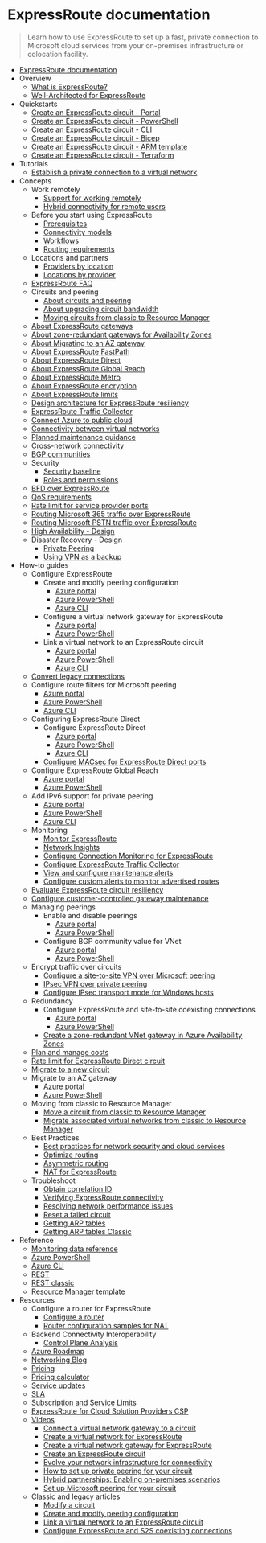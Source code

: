 # ExpressRoute documentation
> Learn how to use ExpressRoute to set up a fast, private connection to Microsoft cloud services from your on-premises infrastructure or colocation facility.
  - [ExpressRoute documentation](https://learn.microsoft.com/en-us/azure/expressroute/)
  - Overview
    - [What is ExpressRoute?](https://learn.microsoft.com/en-us/azure/expressroute/expressroute-introduction)
    - [Well-Architected for ExpressRoute](https://learn.microsoft.com/azure/well-architected/service-guides/azure-expressroute)
  - Quickstarts
    - [Create an ExpressRoute circuit - Portal](https://learn.microsoft.com/en-us/azure/expressroute/expressroute-howto-circuit-portal-resource-manager)
    - [Create an ExpressRoute circuit - PowerShell](https://learn.microsoft.com/en-us/azure/expressroute/expressroute-howto-circuit-arm)
    - [Create an ExpressRoute circuit - CLI](https://learn.microsoft.com/en-us/azure/expressroute/howto-circuit-cli)
    - [Create an ExpressRoute circuit - Bicep](https://learn.microsoft.com/en-us/azure/expressroute/quickstart-create-expressroute-vnet-bicep)
    - [Create an ExpressRoute circuit - ARM template](https://learn.microsoft.com/en-us/azure/expressroute/quickstart-create-expressroute-vnet-template)
    - [Create an ExpressRoute circuit - Terraform](https://learn.microsoft.com/en-us/azure/expressroute/quickstart-create-expressroute-vnet-terraform)
  - Tutorials
    - [Establish a private connection to a virtual network](https://learn.microsoft.com/en-us/azure/expressroute/configure-expressroute-private-peering)
  - Concepts
    - Work remotely
      - [Support for working remotely](https://learn.microsoft.com/en-us/azure/networking/working-remotely-support?toc=/azure/expressroute/toc.json)
      - [Hybrid connectivity for remote users](https://learn.microsoft.com/en-us/azure/expressroute/work-remotely-support)
    - Before you start using ExpressRoute
      - [Prerequisites](https://learn.microsoft.com/en-us/azure/expressroute/expressroute-prerequisites)
      - [Connectivity models](https://learn.microsoft.com/en-us/azure/expressroute/expressroute-connectivity-models)
      - [Workflows](https://learn.microsoft.com/en-us/azure/expressroute/expressroute-workflows)
      - [Routing requirements](https://learn.microsoft.com/en-us/azure/expressroute/expressroute-routing)
    - Locations and partners
      - [Providers by location](https://learn.microsoft.com/en-us/azure/expressroute/expressroute-locations-providers)
      - [Locations by provider](https://learn.microsoft.com/en-us/azure/expressroute/expressroute-locations)
    - [ExpressRoute FAQ](https://learn.microsoft.com/en-us/azure/expressroute/expressroute-faqs)
    - Circuits and peering
      - [About circuits and peering](https://learn.microsoft.com/en-us/azure/expressroute/expressroute-circuit-peerings)
      - [About upgrading circuit bandwidth](https://learn.microsoft.com/en-us/azure/expressroute/about-upgrade-circuit-bandwidth)
      - [Moving circuits from classic to Resource Manager](https://learn.microsoft.com/en-us/azure/expressroute/expressroute-move)
    - [About ExpressRoute gateways](https://learn.microsoft.com/en-us/azure/expressroute/expressroute-about-virtual-network-gateways)
    - [About zone-redundant gateways for Availability Zones](https://learn.microsoft.com/en-us/azure/vpn-gateway/about-zone-redundant-vnet-gateways?toc=/azure/expressroute/toc.json)
    - [About Migrating to an AZ gateway](https://learn.microsoft.com/en-us/azure/expressroute/gateway-migration)
    - [About ExpressRoute FastPath](https://learn.microsoft.com/en-us/azure/expressroute/about-fastpath)
    - [About ExpressRoute Direct](https://learn.microsoft.com/en-us/azure/expressroute/expressroute-erdirect-about)
    - [About ExpressRoute Global Reach](https://learn.microsoft.com/en-us/azure/expressroute/expressroute-global-reach)
    - [About ExpressRoute Metro](https://learn.microsoft.com/en-us/azure/expressroute/metro)
    - [About ExpressRoute encryption](https://learn.microsoft.com/en-us/azure/expressroute/expressroute-about-encryption)
    - [About ExpressRoute limits](https://learn.microsoft.com/en-us/azure/azure-resource-manager/management/azure-subscription-service-limits?toc=/azure/expressroute/toc.json)
    - [Design architecture for ExpressRoute resiliency](https://learn.microsoft.com/en-us/azure/expressroute/design-architecture-for-resiliency)
    - [ExpressRoute Traffic Collector](https://learn.microsoft.com/en-us/azure/expressroute/traffic-collector)
    - [Connect Azure to public cloud](https://learn.microsoft.com/en-us/azure/expressroute/expressroute-connect-azure-to-public-cloud)
    - [Connectivity between virtual networks](https://learn.microsoft.com/en-us/azure/expressroute/virtual-network-connectivity-guidance)
    - [Planned maintenance guidance](https://learn.microsoft.com/en-us/azure/expressroute/planned-maintenance)
    - [Cross-network connectivity](https://learn.microsoft.com/en-us/azure/expressroute/cross-network-connectivity)
    - [BGP communities](https://learn.microsoft.com/en-us/azure/expressroute/bgp-communities)
    - Security
      - [Security baseline](https://learn.microsoft.com/security/benchmark/azure/baselines/expressroute-security-baseline?toc=/azure/expressroute/TOC.json)
      - [Roles and permissions](https://learn.microsoft.com/en-us/azure/expressroute/roles-permissions)
    - [BFD over ExpressRoute](https://learn.microsoft.com/en-us/azure/expressroute/expressroute-bfd)
    - [QoS requirements](https://learn.microsoft.com/en-us/azure/expressroute/expressroute-qos)
    - [Rate limit for service provider ports](https://learn.microsoft.com/en-us/azure/expressroute/provider-rate-limit)
    - [Routing Microsoft 365 traffic over ExpressRoute](https://learn.microsoft.com/microsoft-365/enterprise/azure-expressroute?toc=/azure/expressroute/TOC.json)
    - [Routing Microsoft PSTN traffic over ExpressRoute](https://learn.microsoft.com/en-us/azure/expressroute/using-expressroute-for-microsoft-pstn)
    - [High Availability - Design](https://learn.microsoft.com/en-us/azure/expressroute/designing-for-high-availability-with-expressroute)
    - Disaster Recovery - Design
      - [Private Peering](https://learn.microsoft.com/en-us/azure/expressroute/designing-for-disaster-recovery-with-expressroute-privatepeering)
      - [Using VPN as a backup](https://learn.microsoft.com/en-us/azure/expressroute/use-s2s-vpn-as-backup-for-expressroute-privatepeering)
  - How-to guides
    - Configure ExpressRoute
      - Create and modify peering configuration
        - [Azure portal](https://learn.microsoft.com/en-us/azure/expressroute/expressroute-howto-routing-portal-resource-manager)
        - [Azure PowerShell](https://learn.microsoft.com/en-us/azure/expressroute/expressroute-howto-routing-arm)
        - [Azure CLI](https://learn.microsoft.com/en-us/azure/expressroute/howto-routing-cli)
      - Configure a virtual network gateway for ExpressRoute
        - [Azure portal](https://learn.microsoft.com/en-us/azure/expressroute/expressroute-howto-add-gateway-portal-resource-manager)
        - [Azure PowerShell](https://learn.microsoft.com/en-us/azure/expressroute/expressroute-howto-add-gateway-resource-manager)
      - Link a virtual network to an ExpressRoute circuit
        - [Azure portal](https://learn.microsoft.com/en-us/azure/expressroute/expressroute-howto-linkvnet-portal-resource-manager)
        - [Azure PowerShell](https://learn.microsoft.com/en-us/azure/expressroute/expressroute-howto-linkvnet-arm)
        - [Azure CLI](https://learn.microsoft.com/en-us/azure/expressroute/expressroute-howto-linkvnet-cli)
    - [Convert legacy connections](https://learn.microsoft.com/en-us/azure/expressroute/howto-recreate-connections)
    - Configure route filters for Microsoft peering
      - [Azure portal](https://learn.microsoft.com/en-us/azure/expressroute/how-to-routefilter-portal)
      - [Azure PowerShell](https://learn.microsoft.com/en-us/azure/expressroute/how-to-routefilter-powershell)
      - [Azure CLI](https://learn.microsoft.com/en-us/azure/expressroute/how-to-routefilter-cli)
    - Configuring ExpressRoute Direct
      - Configure ExpressRoute Direct
        - [Azure portal](https://learn.microsoft.com/en-us/azure/expressroute/how-to-expressroute-direct-portal)
        - [Azure PowerShell](https://learn.microsoft.com/en-us/azure/expressroute/expressroute-howto-erdirect)
        - [Azure CLI](https://learn.microsoft.com/en-us/azure/expressroute/expressroute-howto-expressroute-direct-cli)
      - [Configure MACsec for ExpressRoute Direct ports](https://learn.microsoft.com/en-us/azure/expressroute/expressroute-howto-macsec)
    - Configure ExpressRoute Global Reach
      - [Azure portal](https://learn.microsoft.com/en-us/azure/expressroute/expressroute-howto-set-global-reach-portal)
      - [Azure PowerShell](https://learn.microsoft.com/en-us/azure/expressroute/expressroute-howto-set-global-reach)
    - Add IPv6 support for private peering
      - [Azure portal](https://learn.microsoft.com/en-us/azure/expressroute/expressroute-howto-add-ipv6-portal)
      - [Azure PowerShell](https://learn.microsoft.com/en-us/azure/expressroute/expressroute-howto-add-ipv6-powershell)
      - [Azure CLI](https://learn.microsoft.com/en-us/azure/expressroute/expressroute-howto-add-ipv6-cli)
    - Monitoring
      - [Monitor ExpressRoute](https://learn.microsoft.com/en-us/azure/expressroute/monitor-expressroute)
      - [Network Insights](https://learn.microsoft.com/en-us/azure/expressroute/expressroute-network-insights)
      - [Configure Connection Monitoring for ExpressRoute](https://learn.microsoft.com/en-us/azure/expressroute/how-to-configure-connection-monitor)
      - [Configure ExpressRoute Traffic Collector](https://learn.microsoft.com/en-us/azure/expressroute/how-to-configure-traffic-collector)
      - [View and configure maintenance alerts](https://learn.microsoft.com/en-us/azure/expressroute/maintenance-alerts)
      - [Configure custom alerts to monitor advertised routes](https://learn.microsoft.com/en-us/azure/expressroute/how-to-custom-route-alert)
    - [Evaluate ExpressRoute circuit resiliency](https://learn.microsoft.com/en-us/azure/expressroute/evaluate-circuit-resiliency)
    - [Configure customer-controlled gateway maintenance](https://learn.microsoft.com/en-us/azure/expressroute/customer-controlled-gateway-maintenance)
    - Managing peerings
      - Enable and disable peerings
        - [Azure portal](https://learn.microsoft.com/en-us/azure/expressroute/expressroute-howto-reset-peering-portal)
        - [Azure PowerShell](https://learn.microsoft.com/en-us/azure/expressroute/expressroute-howto-reset-peering)
      - Configure BGP community value for VNet
        - [Azure portal](https://learn.microsoft.com/en-us/azure/expressroute/how-to-configure-custom-bgp-communities-portal)
        - [Azure PowerShell](https://learn.microsoft.com/en-us/azure/expressroute/how-to-configure-custom-bgp-communities)
    - Encrypt traffic over circuits
      - [Configure a site-to-site VPN over Microsoft peering](https://learn.microsoft.com/en-us/azure/expressroute/site-to-site-vpn-over-microsoft-peering)
      - [IPsec VPN over private peering](https://learn.microsoft.com/en-us/azure/vpn-gateway/site-to-site-vpn-private-peering?toc=/azure/expressroute/toc.json)
      - [Configure IPsec transport mode for Windows hosts](https://learn.microsoft.com/en-us/azure/expressroute/expressroute-howto-ipsec-transport-private-windows)
    - Redundancy
      - Configure ExpressRoute and site-to-site coexisting connections
        - [Azure portal](https://learn.microsoft.com/en-us/azure/expressroute/how-to-configure-coexisting-gateway-portal)
        - [Azure PowerShell](https://learn.microsoft.com/en-us/azure/expressroute/expressroute-howto-coexist-resource-manager)
      - [Create a zone-redundant VNet gateway in Azure Availability Zones](https://learn.microsoft.com/en-us/azure/vpn-gateway/create-zone-redundant-vnet-gateway?toc=/azure/expressroute/toc.json)
    - [Plan and manage costs](https://learn.microsoft.com/en-us/azure/expressroute/plan-manage-cost)
    - [Rate limit for ExpressRoute Direct circuit](https://learn.microsoft.com/en-us/azure/expressroute/rate-limit)
    - [Migrate to a new circuit](https://learn.microsoft.com/en-us/azure/expressroute/circuit-migration)
    - Migrate to an AZ gateway
      - [Azure portal](https://learn.microsoft.com/en-us/azure/expressroute/expressroute-howto-gateway-migration-portal)
      - [Azure PowerShell](https://learn.microsoft.com/en-us/azure/expressroute/expressroute-howto-gateway-migration-powershell)
    - Moving from classic to Resource Manager
      - [Move a circuit from classic to Resource Manager](https://learn.microsoft.com/en-us/azure/expressroute/expressroute-howto-move-arm)
      - [Migrate associated virtual networks from classic to Resource Manager](https://learn.microsoft.com/en-us/azure/expressroute/expressroute-migration-classic-resource-manager)
    - Best Practices
      - [Best practices for network security and cloud services](https://learn.microsoft.com/azure/cloud-adoption-framework/reference/networking-vdc)
      - [Optimize routing](https://learn.microsoft.com/en-us/azure/expressroute/expressroute-optimize-routing)
      - [Asymmetric routing](https://learn.microsoft.com/en-us/azure/expressroute/expressroute-asymmetric-routing)
      - [NAT for ExpressRoute](https://learn.microsoft.com/en-us/azure/expressroute/expressroute-nat)
    - Troubleshoot
      - [Obtain correlation ID](https://learn.microsoft.com/en-us/azure/expressroute/get-correlation-id)
      - [Verifying ExpressRoute connectivity](https://learn.microsoft.com/en-us/azure/expressroute/expressroute-troubleshooting-expressroute-overview)
      - [Resolving network performance issues](https://learn.microsoft.com/en-us/azure/expressroute/expressroute-troubleshooting-network-performance)
      - [Reset a failed circuit](https://learn.microsoft.com/en-us/azure/expressroute/reset-circuit)
      - [Getting ARP tables](https://learn.microsoft.com/en-us/azure/expressroute/expressroute-troubleshooting-arp-resource-manager)
      - [Getting ARP tables Classic](https://learn.microsoft.com/en-us/azure/expressroute/expressroute-troubleshooting-arp-classic)
  - Reference
    - [Monitoring data reference](https://learn.microsoft.com/en-us/azure/expressroute/monitor-expressroute-reference)
    - [Azure PowerShell](https://learn.microsoft.com/powershell/module/az.network)
    - [Azure CLI](https://learn.microsoft.com/cli/azure/network/express-route)
    - [REST](https://learn.microsoft.com/rest/api/expressroute/)
    - [REST classic](https://learn.microsoft.com/previous-versions/azure/reference/dn606310(v=azure.100))
    - [Resource Manager template](https://learn.microsoft.com/azure/templates/microsoft.network/expressroutecircuits)
  - Resources
    - Configure a router for ExpressRoute
      - [Configure a router](https://learn.microsoft.com/en-us/azure/expressroute/expressroute-config-samples-routing)
      - [Router configuration samples for NAT](https://learn.microsoft.com/en-us/azure/expressroute/expressroute-config-samples-nat)
    - Backend Connectivity Interoperability
      - [Control Plane Analysis](https://learn.microsoft.com/en-us/azure/networking/connectivity-interoperability-control-plane?toc=/azure/expressroute/toc.json)
    - [Azure Roadmap](https://azure.microsoft.com/roadmap/?category=networking)
    - [Networking Blog](https://azure.microsoft.com/blog/topics/networking/)
    - [Pricing](https://azure.microsoft.com/pricing/details/expressroute/)
    - [Pricing calculator](https://azure.microsoft.com/pricing/calculator/)
    - [Service updates](https://azure.microsoft.com/updates/?product=expressroute)
    - [SLA](https://azure.microsoft.com/support/legal/sla/)
    - [Subscription and Service Limits](https://learn.microsoft.com/en-us/azure/azure-resource-manager/management/azure-subscription-service-limits?toc=/azure/expressroute/toc.json)
    - [ExpressRoute for Cloud Solution Providers CSP](https://learn.microsoft.com/en-us/azure/expressroute/expressroute-for-cloud-solution-providers)
    - [Videos](https://azure.microsoft.com/documentation/videos/index/?services=expressroute)
      - [Connect a virtual network gateway to a circuit](https://azure.microsoft.com/documentation/videos/azure-expressroute-how-to-create-a-connection-between-your-vpn-gateway-and-expressroute-circuit/)
      - [Create a virtual network for ExpressRoute](https://azure.microsoft.com/documentation/videos/azure-expressroute-how-to-create-a-virtual-network/)
      - [Create a virtual network gateway for ExpressRoute](https://azure.microsoft.com/documentation/videos/azure-expressroute-how-to-create-a-vpn-gateway-for-your-virtual-network/)
      - [Create an ExpressRoute circuit](https://azure.microsoft.com/documentation/videos/azure-expressroute-how-to-create-an-expressroute-circuit/)
      - [Evolve your network infrastructure for connectivity](https://learn.microsoft.com/events/ignite-2015/brk2481)
      - [How to set up private peering for your circuit](https://azure.microsoft.com/documentation/videos/azure-expressroute-how-to-set-up-azure-private-peering-for-your-expressroute-circuit/)
      - [Hybrid partnerships: Enabling on-premises scenarios](https://learn.microsoft.com/events/ignite-2015/brk1454)
      - [Set up Microsoft peering for your circuit](https://azure.microsoft.com/documentation/videos/azure-expressroute-how-to-set-up-microsoft-peering-for-your-expressroute-circuit/)
    - Classic and legacy articles
      - [Modify a circuit](https://learn.microsoft.com/en-us/azure/expressroute/expressroute-howto-circuit-classic)
      - [Create and modify peering configuration](https://learn.microsoft.com/en-us/azure/expressroute/expressroute-howto-routing-classic)
      - [Link a virtual network to an ExpressRoute circuit](https://learn.microsoft.com/en-us/azure/expressroute/expressroute-howto-linkvnet-classic)
      - [Configure ExpressRoute and S2S coexisting connections](https://learn.microsoft.com/en-us/azure/expressroute/expressroute-howto-coexist-classic)
